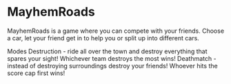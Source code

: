 # MayhemRoads

MayhemRoads is a game where you can compete with your friends. Choose a car, let your friend get in to help you or split up into different cars. 

Modes
Destruction - ride all over the town and destroy everything that spares your sight! Whichever team destroys the most wins!
Deathmatch - instead of destroying surroundings destroy your friends! Whoever hits the score cap first wins!



